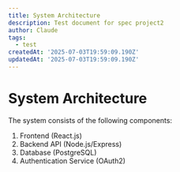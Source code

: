 ```yaml
---
title: System Architecture
description: Test document for spec project2
author: Claude
tags:
  - test
createdAt: '2025-07-03T19:59:09.190Z'
updatedAt: '2025-07-03T19:59:09.190Z'
---
```

# System Architecture

The system consists of the following components:

1. Frontend (React.js)
2. Backend API (Node.js/Express)
3. Database (PostgreSQL)
4. Authentication Service (OAuth2)
